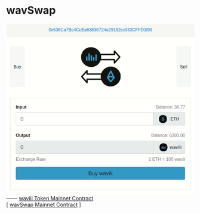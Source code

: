 # wavSwap
![swap_logo](src/swap.gif)
<br />
─── [waviii Token Mainnet Contract](https://etherscan.io/token/0x9cc6754d16b98a32ec9137df6453ba84597b9965)<br />
[ [wavSwap Mainnet Contract](https://etherscan.io/address/0x38abf018ea2f8066813c376a197b6df0349d86c5) ] 